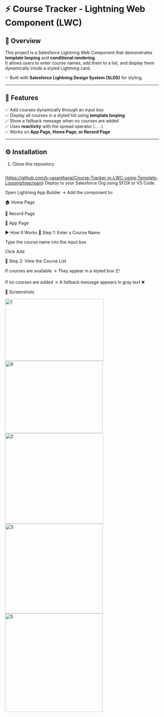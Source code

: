 # ⚡ Course Tracker - Lightning Web Component (LWC)

## 📖 Overview
This project is a Salesforce Lightning Web Component that demonstrates **template looping** and **conditional rendering**.  
It allows users to enter course names, add them to a list, and display them dynamically inside a styled Lightning card.

✨ Built with **Salesforce Lightning Design System (SLDS)** for styling.

---

## 🎯 Features
✅ Add courses dynamically through an input box  
✅ Display all courses in a styled list using **template looping**  
✅ Show a fallback message when no courses are added  
✅ Uses **reactivity** with the spread operator (`...`)  
✅ Works on **App Page, Home Page, or Record Page**

---

## ⚙️ Installation
1. Clone this repository  
   ```bash
(https://github.com/k-vasantharaj/Course-Tracker-in-LWC-using-Template-Looping/tree/main)
Deploy to your Salesforce Org using SFDX or VS Code.

Open Lightning App Builder → Add the component to:

🏠 Home Page

📄 Record Page

📱 App Page

▶️ How It Works
🔹 Step 1: Enter a Course Name

Type the course name into the input box

Click Add

🔹 Step 2: View the Course List

If courses are available → They appear in a styled box 📦

If no courses are added → A fallback message appears in gray text ❌

📸 Screenshots

<img width="323" height="203" alt="1" src="https://github.com/user-attachments/assets/765afe74-c3ad-41f2-8067-37640b097863" />
<img width="320" height="236" alt="6" src="https://github.com/user-attachments/assets/6e116a6d-a7a3-49e7-9240-39d733e90ead" />
<img width="322" height="296" alt="2" src="https://github.com/user-attachments/assets/53f56183-820c-47ed-b33b-852a39ae4444" />
<img width="320" height="293" alt="3" src="https://github.com/user-attachments/assets/12221dca-7916-49d3-8452-4e91e59dc7bc" />
<img width="320" height="322" alt="5" src="https://github.com/user-attachments/assets/668e9235-a650-4a99-80da-6e46e105d922" />

